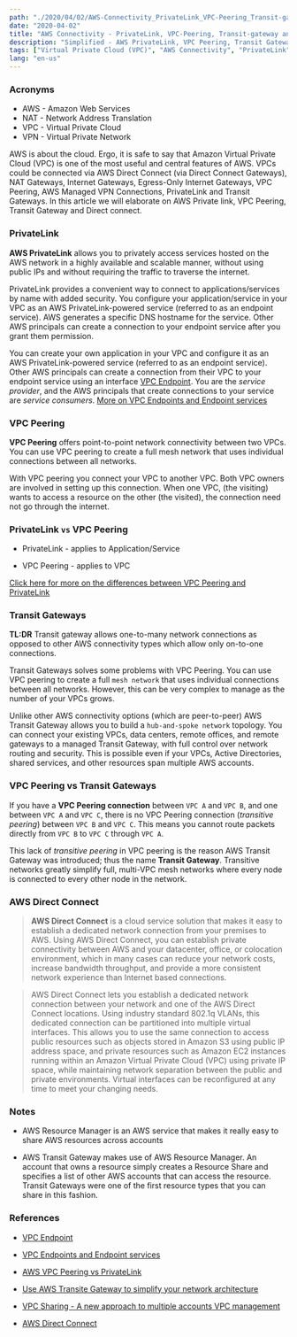```yaml
---
path: "./2020/04/02/AWS-Connectivity_PrivateLink_VPC-Peering_Transit-gateway_and_Direct-connect.md"
date: "2020-04-02"
title: "AWS Connectivity - PrivateLink, VPC-Peering, Transit-gateway and Direct-connect"
description: "Simplified - AWS PrivateLink, VPC Peering, Transit Gateway, Direct connect"
tags: ["Virtual Private Cloud (VPC)", "AWS Connectivity", "PrivateLink", "VPC Peering", "Transit Gateway", "Direct Connect", "Virtual Private Network (VPN)", "Network Address Transation (NAT)", "AWS Resource Manager"]
lang: "en-us"
---
```


### Acronyms ###

- AWS - Amazon Web Services
- NAT - Network Address Translation
- VPC - Virtual Private Cloud
- VPN - Virtual Private Network

AWS is about the cloud. Ergo, it is safe to say that Amazon Virtual Private
Cloud (VPC) is one of the most useful and central features of AWS. VPCs could
be connected via AWS Direct Connect (via Direct Connect Gateways), NAT Gateways,
Internet Gateways, Egress-Only Internet Gateways, VPC Peering, AWS Managed VPN
Connections, PrivateLink and Transit Gateways. In this article we will
elaborate on AWS Private link, VPC Peering, Transit Gateway and Direct connect.

### PrivateLink ###

__AWS PrivateLink__ allows you to privately access services hosted on the AWS
network in a highly available and scalable manner, without using public IPs and
without requiring the traffic to traverse the internet.

PrivateLink provides a convenient way to connect to applications/services
by name with added security. You configure your application/service in your
VPC as an AWS PrivateLink-powered service (referred to as an endpoint service).
AWS generates a specific DNS hostname for the service. Other AWS principals
can create a connection to your endpoint service after you grant them permission.

You can create your own application in your VPC and configure it as an
AWS PrivateLink-powered service (referred to as an endpoint service). Other AWS
principals can create a connection from their VPC to your endpoint service using
an interface [VPC Endpoint](https://docs.aws.amazon.com/vpc/latest/userguide/vpce-interface.html).
You are the _service provider_, and the AWS principals that create connections
to your service are _service consumers_. [More on VPC Endpoints and Endpoint services](/2020/03/16/AWS_VPC-endpoints-and-VPC-endpoint-services)

### VPC Peering ###

__VPC Peering__ offers point-to-point network connectivity between two VPCs.
You can use VPC peering to create a full mesh network that uses individual
connections between all networks.

With VPC peering you connect your VPC to another VPC. Both VPC owners are
involved in setting up this connection. When one VPC, (the visiting) wants
to access a resource on the other (the visited), the connection need not
go through the internet.

### PrivateLink `vs` VPC Peering ###

- PrivateLink - applies to Application/Service

- VPC Peering - applies to VPC

[Click here for more on the differences between VPC Peering and PrivateLink](/2020/04/02/AWS_VPC-peering_vs_PrivateLink)

### Transit Gateways ###

__TL:DR__ Transit gateway allows one-to-many network connections as opposed
to other AWS connectivity types which allow only on-to-one connections.

Transit Gateways solves some problems with VPC Peering. You can use VPC
peering to create a full `mesh network` that uses individual connections
between all networks. However, this can be very complex to manage as the
number of your VPCs grows.

Unlike other AWS connectivity options (which are peer-to-peer) AWS Transit
Gateway allows you to build a `hub-and-spoke network` topology. You can connect
your existing VPCs, data centers, remote offices, and remote gateways to a
managed Transit Gateway, with full control over network routing and security.
This is possible even if your VPCs, Active Directories, shared services, and
other resources span multiple AWS accounts.

### VPC Peering vs Transit Gateways ###

If you have a __VPC Peering connection__ between `VPC A` and `VPC B`, and one
between `VPC A` and `VPC C`, there is no VPC Peering connection
(_transitive peering_) between `VPC B` and `VPC C`. This means you cannot
route packets directly from `VPC B` to `VPC C` through `VPC A`.

This lack of _transitive peering_ in VPC peering is the reason AWS Transit
Gateway was introduced; thus the name __Transit Gateway__. Transitive networks
greatly simplify full, multi-VPC mesh networks where every node is connected
to every other node in the network.

### AWS Direct Connect ###

> __AWS Direct Connect__ is a cloud service solution that makes it easy to
> establish a   dedicated network connection from your premises to AWS. Using
> AWS Direct Connect, you   can establish private connectivity between AWS and
> your datacenter, office, or  colocation environment, which in many cases can
> reduce your network costs, increase  bandwidth throughput, and provide a
> more consistent network experience than Internet  based connections.

> AWS Direct Connect lets you establish a dedicated network connection between
> your network and one of the AWS Direct Connect locations. Using industry
> standard 802.1q VLANs, this dedicated connection can be partitioned into
> multiple virtual interfaces. This allows you to use the same connection to
> access public resources such as objects stored in Amazon S3 using public IP
> address space, and private resources such as Amazon EC2 instances running
> within an Amazon Virtual Private Cloud (VPC) using private IP space, while
> maintaining network separation between the public and private environments.
> Virtual interfaces can be reconfigured at any time to meet your changing needs.

### Notes ###

- AWS Resource Manager is an AWS service that makes it really easy to share
AWS resources across accounts

- AWS Transit Gateway makes use of AWS Resource Manager. An account that owns a
resource simply creates a Resource Share and specifies a list of other AWS
accounts that can access the resource. Transit Gateways were one of the first
resource types that you can share in this fashion.

### References ###

- [VPC Endpoint](https://docs.aws.amazon.com/vpc/latest/userguide/vpce-interface.html)

- [VPC Endpoints and Endpoint services](/2020/03/16/AWS_VPC-endpoints-and-VPC-endpoint-services)

- [AWS VPC Peering vs PrivateLink](/2020/04/02/AWS_VPC-peering_vs_PrivateLink)

- [Use AWS Transite Gateway to simplify your network architecture](https://aws.amazon.com/blogs/aws/new-use-an-aws-transit-gateway-to-simplify-your-network-architecture/)

- [VPC Sharing - A new approach to multiple accounts VPC management](https://aws.amazon.com/blogs/networking-and-content-delivery/vpc-sharing-a-new-approach-to-multiple-accounts-and-vpc-management/)

- [AWS Direct Connect](https://aws.amazon.com/directconnect/)
